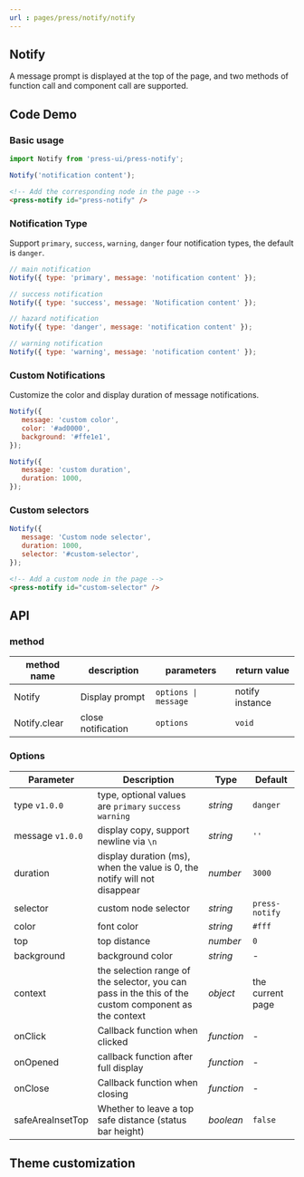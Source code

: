```yaml
---
url : pages/press/notify/notify
---
```


## Notify

A message prompt is displayed at the top of the page, and two methods of function call and component call are supported.

## Code Demo

### Basic usage

```js
import Notify from 'press-ui/press-notify';

Notify('notification content');
```

```html
<!-- Add the corresponding node in the page -->
<press-notify id="press-notify" />
```

### Notification Type

Support `primary`, `success`, `warning`, `danger` four notification types, the default is `danger`.

```js
// main notification
Notify({ type: 'primary', message: 'notification content' });

// success notification
Notify({ type: 'success', message: 'Notification content' });

// hazard notification
Notify({ type: 'danger', message: 'notification content' });

// warning notification
Notify({ type: 'warning', message: 'notification content' });
```

### Custom Notifications

Customize the color and display duration of message notifications.

```js
Notify({
   message: 'custom color',
   color: '#ad0000',
   background: '#ffe1e1',
});

Notify({
   message: 'custom duration',
   duration: 1000,
});
```

### Custom selectors

```js
Notify({
   message: 'Custom node selector',
   duration: 1000,
   selector: '#custom-selector',
});
```

```html
<!-- Add a custom node in the page -->
<press-notify id="custom-selector" />
```

## API

### method

| method name  | description        | parameters           | return value    |
| ------------ | ------------------ | -------------------- | --------------- |
| Notify       | Display prompt     | `options \| message` | notify instance |
| Notify.clear | close notification | `options`            | `void`          |

### Options

| Parameter        | Description                                                                                          | Type       | Default          |
| ---------------- | ---------------------------------------------------------------------------------------------------- | ---------- | ---------------- |
| type `v1.0.0`    | type, optional values are `primary` `success` `warning`                                              | _string_   | `danger`         |
| message `v1.0.0` | display copy, support newline via `\n`                                                               | _string_   | `''`             |
| duration         | display duration (ms), when the value is 0, the notify will not disappear                            | _number_   | `3000`           |
| selector         | custom node selector                                                                                 | _string_   | `press-notify`   |
| color            | font color                                                                                           | _string_   | `#fff`           |
| top              | top distance                                                                                         | _number_   | `0`              |
| background       | background color                                                                                     | _string_   | -                |
| context          | the selection range of the selector, you can pass in the this of the custom component as the context | _object_   | the current page |
| onClick          | Callback function when clicked                                                                       | _function_ | -                |
| onOpened         | callback function after full display                                                                 | _function_ | -                |
| onClose          | Callback function when closing                                                                       | _function_ | -                |
| safeAreaInsetTop | Whether to leave a top safe distance (status bar height)                                             | _boolean_  | `false`          |

## Theme customization

<theme-config />